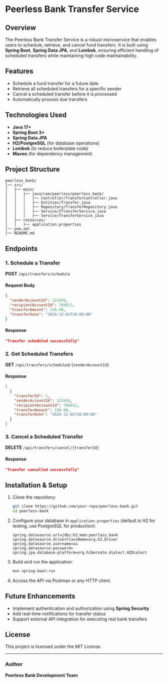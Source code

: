# Peerless Bank Transfer Service

## Overview
The Peerless Bank Transfer Service is a robust microservice that enables users to schedule, retrieve, and cancel fund transfers. It is built using **Spring Boot**, **Spring Data JPA**, and **Lombok**, ensuring efficient handling of scheduled transfers while maintaining high code maintainability.

## Features
- Schedule a fund transfer for a future date
- Retrieve all scheduled transfers for a specific sender
- Cancel a scheduled transfer before it is processed
- Automatically process due transfers

## Technologies Used
- **Java 17+**
- **Spring Boot 3+**
- **Spring Data JPA**
- **H2/PostgreSQL** (for database operations)
- **Lombok** (to reduce boilerplate code)
- **Maven** (for dependency management)

## Project Structure
```
peerless_bank/
│── src/
│   ├── main/
│   │   ├── java/com/peerless/peerless_bank/
│   │   │   ├── Controller/TransferController.java
│   │   │   ├── Entities/Transfer.java
│   │   │   ├── Repository/TransferRepository.java
│   │   │   ├── Service/ITransferService.java
│   │   │   ├── Service/TransferService.java
│   ├── resources/
│   │   ├── application.properties
│── pom.xml
│── README.md
```

## Endpoints

### 1. Schedule a Transfer
**POST** `/api/transfers/schedule`
#### Request Body
```json
{
  "senderAccountId": 123456,
  "recipientAccountId": 789012,
  "transferAmount": 150.00,
  "transferDate": "2024-12-01T10:00:00"
}
```
#### Response
```json
"Transfer scheduled successfully"
```

### 2. Get Scheduled Transfers
**GET** `/api/transfers/scheduled/{senderAccountId}`
#### Response
```json
[
  {
    "transferId": 1,
    "senderAccountId": 123456,
    "recipientAccountId": 789012,
    "transferAmount": 150.00,
    "transferDate": "2024-12-01T10:00:00"
  }
]
```

### 3. Cancel a Scheduled Transfer
**DELETE** `/api/transfers/cancel/{transferId}`
#### Response
```json
"Transfer cancelled successfully"
```

## Installation & Setup
1. Clone the repository:
   ```sh
   git clone https://github.com/your-repo/peerless-bank.git
   cd peerless-bank
   ```
2. Configure your database in `application.properties` (default is H2 for testing, use PostgreSQL for production):
   ```properties
   spring.datasource.url=jdbc:h2:mem:peerless_bank
   spring.datasource.driverClassName=org.h2.Driver
   spring.datasource.username=sa
   spring.datasource.password=
   spring.jpa.database-platform=org.hibernate.dialect.H2Dialect
   ```
3. Build and run the application:
   ```sh
   mvn spring-boot:run
   ```
4. Access the API via Postman or any HTTP client.

## Future Enhancements
- Implement authentication and authorization using **Spring Security**
- Add real-time notifications for transfer status
- Support external API integration for executing real bank transfers

## License
This project is licensed under the MIT License.

---

### Author
**Peerless Bank Development Team**

